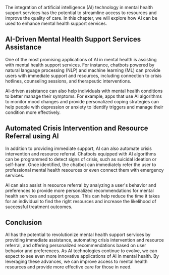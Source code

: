 
The integration of artificial intelligence (AI) technology in mental health support services has the potential to streamline access to resources and improve the quality of care. In this chapter, we will explore how AI can be used to enhance mental health support services.

AI-Driven Mental Health Support Services Assistance
---------------------------------------------------

One of the most promising applications of AI in mental health is assisting with mental health support services. For instance, chatbots powered by natural language processing (NLP) and machine learning (ML) can provide users with immediate support and resources, including connection to crisis hotlines, counseling sessions, and therapeutic interventions.

AI-driven assistance can also help individuals with mental health conditions to better manage their symptoms. For example, apps that use AI algorithms to monitor mood changes and provide personalized coping strategies can help people with depression or anxiety to identify triggers and manage their condition more effectively.

Automated Crisis Intervention and Resource Referral using AI
------------------------------------------------------------

In addition to providing immediate support, AI can also automate crisis intervention and resource referral. Chatbots equipped with AI algorithms can be programmed to detect signs of crisis, such as suicidal ideation or self-harm. Once identified, the chatbot can immediately refer the user to professional mental health resources or even connect them with emergency services.

AI can also assist in resource referral by analyzing a user's behavior and preferences to provide more personalized recommendations for mental health services and support groups. This can help reduce the time it takes for an individual to find the right resources and increase the likelihood of successful treatment outcomes.

Conclusion
----------

AI has the potential to revolutionize mental health support services by providing immediate assistance, automating crisis intervention and resource referral, and offering personalized recommendations based on user behavior and preferences. As AI technologies continue to evolve, we can expect to see even more innovative applications of AI in mental health. By leveraging these advances, we can improve access to mental health resources and provide more effective care for those in need.
